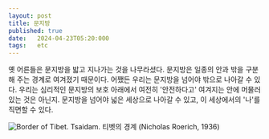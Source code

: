 ```yaml
---
layout: post
title: 문지방
published: true
date:   2024-04-23T05:20:000
tags:   etc
---
```


옛 어른들은 문지방을 밟고 지나가는 것을 나무라셨다. 문지방은 일종의 안과 밖을 구분해 주는 경계로 여겨졌기 때문이다. 어쨌든 우리는 문지방을 넘어야 밖으로 나아갈 수 있다. 우리는 심리적인 문지방의 보호 아래에서 여전히 '안전하다고' 여겨지는 안에 머물러 있는 것은 아닌지. 문지방을 넘어야 넓은 세상으로 나아갈 수 있고, 이 세상에서의 '나'를 직면할 수 있다. 
 
![Border of Tibet. Tsaidam.](https://uploads7.wikiart.org/images/nicholas-roerich/border-of-tibet-tsaidam-1936.jpg!Large.jpg)
티벳의 경계 (Nicholas Roerich, 1936)
